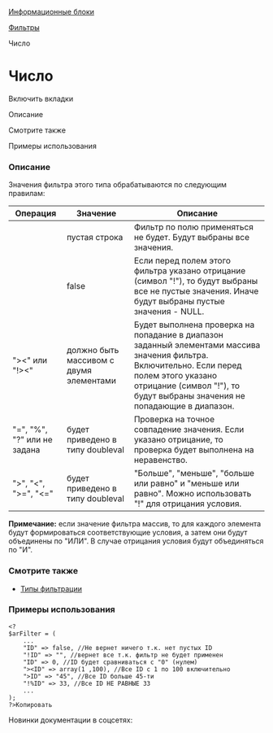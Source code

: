 [Информационные блоки](/api_help/iblock/index.php)

[Фильтры](/api_help/iblock/filters/index.php)

Число

Число
=====

Включить вкладки

Описание

Смотрите также

Примеры использования

### Описание

Значения фильтра этого типа обрабатываются по следующим правилам:

| Операция | Значение | Описание |
| --- | --- | --- |
|  | пустая строка | Фильтр по полю применяться не будет. Будут выбраны все значения. |
|  | false | Если перед полем этого фильтра указано отрицание (символ "!"), то будут выбраны все не пустые значения.   Иначе будут выбраны пустые значения - NULL. |
| "><" или "!><" | должно быть массивом с двумя элементами | Будет выполнена проверка на попадание в диапазон заданный элементами массива значения фильтра. Включительно. Если перед полем этого указано отрицание (символ "!"), то будут выбраны значения не попадающие в диапазон. |
| "=", "%", "?" или не задана | будет приведено в типу doubleval | Проверка на точное совпадение значения. Если указано отрицание, то проверка будет выполнена на неравенство. |
| ">", "<", ">=", "<=" | будет приведено в типу doubleval | "Больше", "меньше", "больше или равно" и "меньше или равно". Можно использовать "!" для отрицания условия. |

**Примечание:** если значение фильтра массив, то для каждого элемента будут формироваться соответствующие условия, а затем они будут объединены по "ИЛИ". В случае отрицания условия будут объединяться по "И".

### Смотрите также

* [Типы фильтрации](http://dev.1c-bitrix.ru/learning/course/index.php?COURSE_ID=43&LESSON_ID=2683)

### Примеры использования

```
<?
$arFilter = (
	...
	"ID" => false, //Не вернет ничего т.к. нет пустых ID
	"!ID" => "", //вернет все т.к. фильтр не будет применен
	"ID" => 0, //ID будет сравниваться с "0" (нулем)
	"><ID" => array(1 ,100), //Все ID с 1 по 100 включительно
	">ID" => "45", //Все ID больше 45-ти
	"!%ID" => 33, //Все ID НЕ РАВНЫЕ 33
	...
);
?>Копировать
```

Новинки документации в соцсетях: